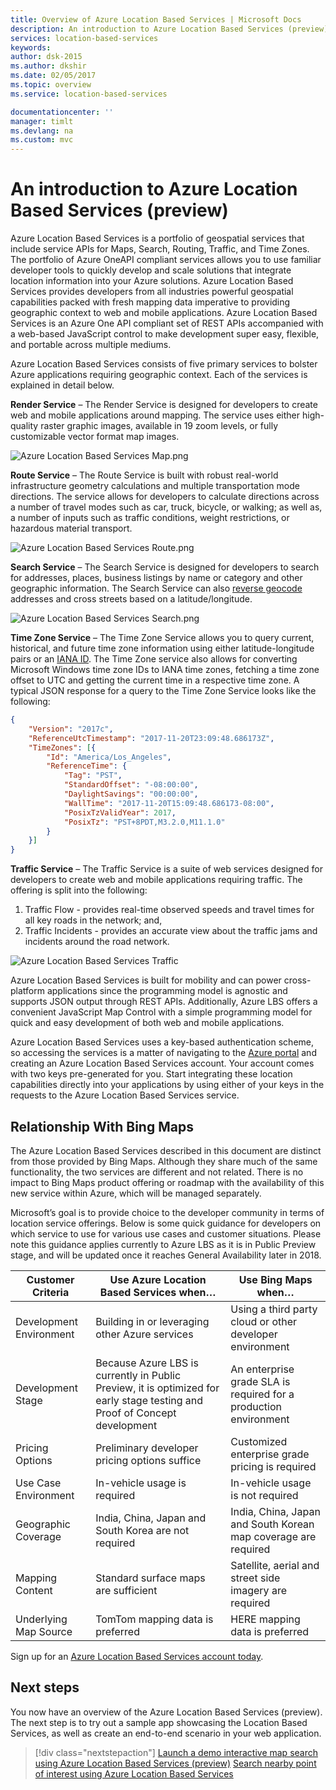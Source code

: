```yaml
---
title: Overview of Azure Location Based Services | Microsoft Docs
description: An introduction to Azure Location Based Services (preview)
services: location-based-services
keywords: 
author: dsk-2015
ms.author: dkshir
ms.date: 02/05/2017
ms.topic: overview
ms.service: location-based-services

documentationcenter: ''
manager: timlt
ms.devlang: na
ms.custom: mvc
---
```


# An introduction to Azure Location Based Services (preview)
Azure Location Based Services is a portfolio of geospatial services that include service APIs for Maps, Search, Routing, Traffic, and Time Zones. The portfolio of Azure OneAPI compliant services allows you to use familiar developer tools to quickly develop and scale solutions that integrate location information into your Azure solutions. Azure Location Based Services provides developers from all industries powerful geospatial capabilities packed with fresh mapping data imperative to providing geographic context to web and mobile applications. Azure Location Based Services is an Azure One API compliant set of REST APIs accompanied with a web-based JavaScript control to make development super easy, flexible, and portable across multiple mediums. 

Azure Location Based Services consists of five primary services to bolster Azure applications requiring geographic context. Each of the services is explained in detail below.

**Render Service** – The Render Service is designed for developers to create web and mobile applications around mapping. The service uses either high-quality raster graphic images, available in 19 zoom levels, or fully customizable vector format map images.

![Azure Location Based Services Map.png](media/about-location-based-services/Introduction_Map.png)

**Route Service** – The Route Service is built with robust real-world infrastructure geometry calculations and multiple transportation mode directions. The service allows for developers to calculate directions across a number of travel modes such as car, truck, bicycle, or walking; as well as, a number of inputs such as traffic conditions, weight restrictions, or hazardous material transport.

![Azure Location Based Services Route.png](media/about-location-based-services/Introduction_Route.png)

**Search Service** – The Search Service is designed for developers to search for addresses, places, business listings by name or category and other geographic information. The Search Service can also [reverse geocode](https://en.wikipedia.org/wiki/Reverse_geocoding) addresses and cross streets based on a latitude/longitude. 

![Azure Location Based Services Search.png](media/about-location-based-services/Introduction_Search.png)

**Time Zone Service** – The Time Zone Service allows you to query current, historical, and future time zone information using either latitude-longitude pairs or an [IANA ID](http://www.iana.org/). The Time Zone service also allows for converting Microsoft Windows time zone IDs to IANA time zones, fetching a time zone offset to UTC and getting the current time in a respective time zone. A typical JSON response for a query to the Time Zone Service looks like the following:

```JSON
{
    "Version": "2017c",
    "ReferenceUtcTimestamp": "2017-11-20T23:09:48.686173Z",
    "TimeZones": [{
        "Id": "America/Los_Angeles",
        "ReferenceTime": {
            "Tag": "PST",
            "StandardOffset": "-08:00:00",
            "DaylightSavings": "00:00:00",
            "WallTime": "2017-11-20T15:09:48.686173-08:00",
            "PosixTzValidYear": 2017,
            "PosixTz": "PST+8PDT,M3.2.0,M11.1.0"
        }
    }]
}
```

**Traffic Service** – The Traffic Service is a suite of web services designed for developers to create web and mobile applications requiring traffic. The offering is split into the following:
1. Traffic Flow - provides real-time observed speeds and travel times for all key roads in the network; and, 
2. Traffic Incidents - provides an accurate view about the traffic jams and incidents around the road network.

![Azure Location Based Services Traffic](media/about-location-based-services/Introduction_Traffic.png)

Azure Location Based Services is built for mobility and can power cross-platform applications since the programming model is agnostic and supports JSON output through REST APIs. Additionally, Azure LBS offers a convenient JavaScript Map Control with a simple programming model for quick and easy development of both web and mobile applications. 

Azure Location Based Services uses a key-based authentication scheme, so accessing the services is a matter of navigating to the [Azure portal](http://portal.azure.com) and creating an Azure Location Based Services account. Your account comes with two keys pre-generated for you. Start integrating these location capabilities directly into your applications by using either of your keys in the requests to the Azure Location Based Services service.

## Relationship With Bing Maps
The Azure Location Based Services described in this document are distinct from those provided by Bing Maps.  Although they share much of the same functionality, the two services are different and not related.  There is no impact to Bing Maps product offering or roadmap with the availability of this new service within Azure, which will be managed separately.

Microsoft’s goal is to provide choice to the developer community in terms of location service offerings.  Below is some quick guidance for developers on which service to use for various use cases and customer situations.  Please note this guidance applies currently to Azure LBS as it is in Public Preview stage, and will be updated once it reaches General Availability later in 2018.

| Customer Criteria | Use Azure Location Based Services when… | Use Bing Maps when… |
| ------------- | ------------- | ------------- |
| Development Environment | Building in or leveraging other Azure services | Using a third party cloud or other developer environment |
| Development Stage  | Because Azure LBS is currently in Public Preview, it is optimized for early stage testing and Proof of Concept development | An enterprise grade SLA is required for a production environment |
| Pricing Options | Preliminary developer pricing options suffice | Customized enterprise grade pricing is required |
| Use Case Environment | In-vehicle usage is required | In-vehicle usage is not required |
| Geographic Coverage | India, China, Japan and South Korea are not required | India, China, Japan and South Korean map coverage are required |
| Mapping Content | Standard surface maps are sufficient | Satellite, aerial and street side imagery are required |
| Underlying Map Source | TomTom mapping data is preferred | HERE mapping data is preferred |

Sign up for an [Azure Location Based Services account today](http://aka.ms/azurelbsportal).

## Next steps

You now have an overview of the Azure Location Based Services (preview). The next step is to try out a sample app showcasing the Location Based Services, as well as create an end-to-end scenario in your web application.

> [!div class="nextstepaction"]
> [Launch a demo interactive map search using Azure Location Based Services (preview)](quick-demo-map-app.md)
> [Search nearby point of interest using Azure Location Based Services](tutorial-search-location.md)
